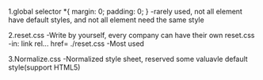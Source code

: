 1.global selector 
*{
    margin: 0;
    padding: 0;
}
-rarely used, not all element have default styles, and not all element need the same style

2.reset.css
-Write by yourself, every company can have their own reset.css
-in<head>: link rel... href= ./reset.css
-Most used

3.Normalize.css
-Normalized style sheet, reserved some valuavle default style(support HTML5)

